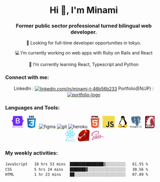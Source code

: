 <h1 align="center">Hi 👋, I'm Minami</h1>
<h3 align="center">Former public sector professional turned bilingual web developer. </h3>

<p align="center"> 📍 Looking for full-time developer opportunities in tokyo.</p>

<p align="center"> 💻 I’m currently working on web apps with Ruby on Rails and React</p>

<p align="center"> 🌱 I’m currently learning React, Typescript and Python</p>


<h3 align="left">Connect with me:</h3>

<p align="center">
LinkedIn : <a href="https://linkedin.com/in/linkedin.com/in/minami-t-46b56b233" target="blank"><img align="center" src="https://raw.githubusercontent.com/rahuldkjain/github-profile-readme-generator/master/src/images/icons/Social/linked-in-alt.svg" alt="linkedin.com/in/minami-t-46b56b233" height="40" width="40" /></a> 
Portfolio(EN/JP) : <a href="https://minami-77.github.io/profile/" target="blank"><img align="center" src="https://minami-77.github.io/profile/images/logo_m_br.png" alt="portfolio-logo" height="40" width="40"/></a>
</p>


<h3 align="left">Languages and Tools:</h3>
<p align="center"> 
<img src="https://raw.githubusercontent.com/devicons/devicon/master/icons/bootstrap/bootstrap-plain-wordmark.svg" alt="bootstrap" width="40" height="40"/> 
<img src="https://raw.githubusercontent.com/devicons/devicon/master/icons/css3/css3-original-wordmark.svg" alt="css3" width="40" height="40"/> 
<img src="https://www.vectorlogo.zone/logos/figma/figma-icon.svg" alt="figma" width="40" height="40"/> 
<img src="https://www.vectorlogo.zone/logos/git-scm/git-scm-icon.svg" alt="git" width="40" height="40"/> 
<img src="https://www.vectorlogo.zone/logos/heroku/heroku-icon.svg" alt="heroku" width="40" height="40"/> 
<img src="https://raw.githubusercontent.com/devicons/devicon/master/icons/html5/html5-original-wordmark.svg" alt="html5" width="40" height="40"/> 
<img src="https://raw.githubusercontent.com/devicons/devicon/master/icons/javascript/javascript-original.svg" alt="javascript" width="40" height="40"/> 
<img src="https://raw.githubusercontent.com/devicons/devicon/master/icons/linux/linux-original.svg" alt="linux" width="40" height="40"/> 
<img src="https://raw.githubusercontent.com/devicons/devicon/master/icons/postgresql/postgresql-original-wordmark.svg" alt="postgresql" width="40" height="40"/>
<img src="https://raw.githubusercontent.com/devicons/devicon/master/icons/rails/rails-original-wordmark.svg" alt="rails" width="40" height="40"/> 
<img src="https://raw.githubusercontent.com/devicons/devicon/master/icons/react/react-original-wordmark.svg" alt="react" width="40" height="40"/> 
<img src="https://raw.githubusercontent.com/devicons/devicon/master/icons/ruby/ruby-original.svg" alt="ruby" width="40" height="40"/> 
<img src="https://raw.githubusercontent.com/devicons/devicon/master/icons/sass/sass-original.svg" alt="sass" width="40" height="40"/> 
</p>


<h3 align="left">My weekly activities:</h3>
<!--START_SECTION:waka-->

```txt
JavaScript   10 hrs 53 mins  ███████████████▒░░░░░░░░░   61.55 %
CSS          5 hrs 24 mins   ███████▓░░░░░░░░░░░░░░░░░   30.56 %
HTML         1 hr 23 mins    ██░░░░░░░░░░░░░░░░░░░░░░░   07.89 %
```

<!--END_SECTION:waka-->


<!--
**minami-77/minami-77** is a ✨ _special_ ✨ repository because its `README.md` (this file) appears on your GitHub profile.
Here are some ideas to get you started:
- 🔭 I’m currently working on ...
- 🌱 I’m currently learning ...
- 👯 I’m looking to collaborate on ...
- 🤔 I’m looking for help with ...
- 💬 Ask me about ...
- 📫 How to reach me: ...
- 😄 Pronouns: ...
- ⚡ Fun fact: ...
-->
<!--
<p><img align="center" src="https://github-readme-stats.vercel.app/api/top-langs?username=minami-77&show_icons=true&locale=en&layout=compact" alt="minami-77" /></p>
<p>&nbsp;<img align="center" src="https://github-readme-stats.vercel.app/api?username=minami-77&show_icons=true&locale=en" alt="minami-77" /></p>
<p><img align="center" src="https://github-readme-streak-stats.herokuapp.com/?user=minami-77&" alt="minami-77" /></p>
-->

